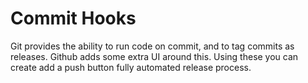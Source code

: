 # Commit Hooks

Git provides the ability to run code on commit, and to tag commits as releases.  Github adds some extra UI around this.  Using these you can create add a push button fully automated release process.
